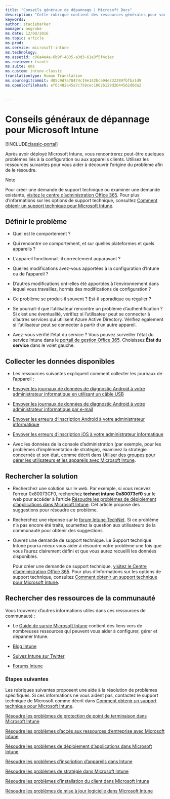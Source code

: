```yaml
---
title: "Conseils généraux de dépannage | Microsoft Docs"
description: "Cette rubrique contient des ressources générales pour vous aider à résoudre les problèmes touchant Intune."
keywords: 
author: staciebarker
manager: angrobe
ms.date: 12/08/2016
ms.topic: article
ms.prod: 
ms.service: microsoft-intune
ms.technology: 
ms.assetid: c86a4e4a-6b9f-4835-a3d3-61a3f5f4c1ec
ms.reviewer: tscott
ms.suite: ems
ms.custom: intune-classic
translationtype: Human Translation
ms.sourcegitcommit: d05c9d7a78474c19e142bca94e232289fbfba1d9
ms.openlocfilehash: ef6c482a45a7c759cec1062b129d2644562d0da2


---
```


# <a name="general-troubleshooting-tips-for-microsoft-intune"></a>Conseils généraux de dépannage pour Microsoft Intune

[!INCLUDE[classic-portal](../includes/classic-portal.md)]

Après avoir déployé Microsoft Intune, vous rencontrerez peut-être quelques problèmes liés à la configuration ou aux appareils clients. Utilisez les ressources suivantes pour vous aider à découvrir l’origine du problème afin de le résoudre.

> [!NOTE]
> Pour créer une demande de support technique ou examiner une demande existante, [visitez le centre d’administration Office 365](https://portal.office.com/admin/default.aspx). Pour plus d’informations sur les options de support technique, consultez [Comment obtenir un support technique pour Microsoft Intune](how-to-get-support-for-microsoft-intune.md).

## <a name="define-the-problem"></a>Définir le problème

-   Quel est le comportement ?

-   Qui rencontre ce comportement, et sur quelles plateformes et quels appareils ?

-   L’appareil fonctionnait-il correctement auparavant ?

-   Quelles modifications avez-vous apportées à la configuration d’Intune ou de l’appareil ?

-   D’autres modifications ont-elles été apportées à l’environnement dans lequel vous travaillez, hormis des modifications de configuration ?

-   Ce problème se produit-il souvent ? Est-il sporadique ou régulier ?

-   Se pourrait-il que l’utilisateur rencontre un problème d’authentification ? Si c’est une éventualité, vérifiez si l’utilisateur peut se connecter à d’autres services qui utilisent Azure Active Directory. Vérifiez également si l’utilisateur peut se connecter à partir d’un autre appareil.

-   Avez-vous vérifié l’état du service ? Vous pouvez surveiller l’état du service Intune dans le [portail de gestion Office 365](https://portal.office.com/Admin/Default.aspx). Choisissez **État du service** dans le volet gauche.

## <a name="collect-available-data"></a>Collecter les données disponibles

-   Les ressources suivantes expliquent comment collecter les journaux de l’appareil :
  - [Envoyer les journaux de données de diagnostic Android à votre administrateur informatique en utilisant un câble USB](/intune/enduser/send-diagnostic-data-logs-to-your-it-administrator-using-a-usb-cable-android)
  - [Envoyer les journaux de données de diagnostic Android à votre administrateur informatique par e-mail](/intune/enduser/send-diagnostic-data-logs-to-your-it-administrator-using-email-android)
  - [Envoyer les erreurs d’inscription Android à votre administrateur informatique](/intune/enduser/send-enrollment-errors-to-your-it-administrator-android)
  - [Envoyer les erreurs d’inscription iOS à votre administrateur informatique](/intune/enduser/send-errors-to-your-it-admin-ios)

-   Avec les données de la console d’administration (par exemple, pour les problèmes d’implémentation de stratégie), examinez la stratégie concernée et son état, comme décrit dans [Utiliser des groupes pour gérer les utilisateurs et les appareils avec Microsoft Intune](/intune/deploy-use/use-groups-to-manage-users-and-devices-with-microsoft-intune).

## <a name="research-the-solution"></a>Rechercher la solution

-   Recherchez une solution sur le web. Par exemple, si vous recevez l’erreur 0x80073CF0, recherchez **technet intune 0x80073cf0** sur le web pour accéder à l’article [Résoudre les problèmes de déploiement d’applications dans Microsoft Intune](troubleshoot-app-deployment-problems-in-microsoft-intune.md). Cet article propose des suggestions pour résoudre ce problème.

-   Recherchez une réponse sur le [forum Intune TechNet](https://social.technet.microsoft.com/Forums/en-US/home?forum=microsoftintuneprod).  Si ce problème n’a pas encore été traité, soumettez la question aux utilisateurs de la communauté pour obtenir des suggestions.

-   Ouvrez une demande de support technique. Le Support technique Intune pourra mieux vous aider à résoudre votre problème une fois que vous l’aurez clairement défini et que vous aurez recueilli les données disponibles.

    Pour créer une demande de support technique, [visitez le Centre d’administration Office 365](https://portal.office.com/admin/default.aspx). Pour plus d’informations sur les options de support technique, consultez [Comment obtenir un support technique pour Microsoft Intune](how-to-get-support-for-microsoft-intune.md).

## <a name="find-community-resources"></a>Rechercher des ressources de la communauté
Vous trouverez d’autres informations utiles dans ces ressources de communauté :

-   Le [Guide de survie Microsoft Intune](http://social.technet.microsoft.com/wiki/contents/articles/23431.microsoft-intune-survival-guide.aspx) contient des liens vers de nombreuses ressources qui peuvent vous aider à configurer, gérer et dépanner Intune.

-   [Blog Intune](http://blogs.technet.com/b/windowsintune/)

-   [Suivez Intune sur Twitter](https://twitter.com/MSIntune)

-   [Forums Intune](https://social.technet.microsoft.com/Forums/home?category=microsoftintune&filter=alltypes&sort=lastpostdesc)

### <a name="next-steps"></a>Étapes suivantes
Les rubriques suivantes proposent une aide à la résolution de problèmes spécifiques. Si ces informations ne vous aident pas, contactez le support technique de Microsoft comme décrit dans [Comment obtenir un support technique pour Microsoft Intune](how-to-get-support-for-microsoft-intune.md).

[Résoudre les problèmes de protection de point de terminaison dans Microsoft Intune](troubleshoot-endpoint-protection-in-microsoft-intune.md)

[Résoudre les problèmes d’accès aux ressources d’entreprise avec Microsoft Intune](troubleshoot-company-resource-access-problems-with-microsoft-intune.md)

[Résoudre les problèmes de déploiement d’applications dans Microsoft Intune](troubleshoot-app-deployment-problems-in-microsoft-intune.md)

[Résoudre les problèmes d’inscription d’appareils dans Intune](troubleshoot-device-enrollment-in-intune.md)

[Résoudre les problèmes de stratégie dans Microsoft Intune](troubleshoot-policies-in-microsoft-intune.md)

[Résoudre les problèmes d’installation du client dans Microsoft Intune](troubleshoot-client-setup-in-microsoft-intune.md)

[Résoudre les problèmes de mise à jour logicielle dans Microsoft Intune](troubleshoot-software-updates-in-microsoft-intune.md)



<!--HONumber=Jan17_HO2-->


